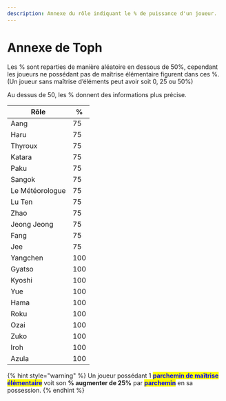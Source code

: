 ```yaml
---
description: Annexe du rôle indiquant le % de puissance d'un joueur.
---
```


# Annexe de Toph

Les % sont reparties de manière aléatoire en dessous de 50%, cependant les joueurs ne possédant pas de maîtrise élémentaire figurent dans ces %. (Un joueur sans maîtrise d’éléments peut avoir soit 0, 25 ou 50%)

Au dessus de 50, les % donnent des informations plus précise.

| Rôle            | %   |
| --------------- | --- |
| Aang            | 75  |
| Haru            | 75  |
| Thyroux         | 75  |
| Katara          | 75  |
| Paku            | 75  |
| Sangok          | 75  |
| Le Météorologue | 75  |
| Lu Ten          | 75  |
| Zhao            | 75  |
| Jeong Jeong     | 75  |
| Fang            | 75  |
| Jee             | 75  |
| Yangchen        | 100 |
| Gyatso          | 100 |
| Kyoshi          | 100 |
| Yue             | 100 |
| Hama            | 100 |
| Roku            | 100 |
| Ozai            | 100 |
| Zuko            | 100 |
| Iroh            | 100 |
| Azula           | 100 |

{% hint style="warning" %}
Un joueur possédant 1 <mark style="color:blue;">**parchemin de maîtrise élémentaire**</mark> voit son **% augmenter de 25%** par <mark style="color:blue;">**parchemin**</mark> en sa possession.
{% endhint %}
